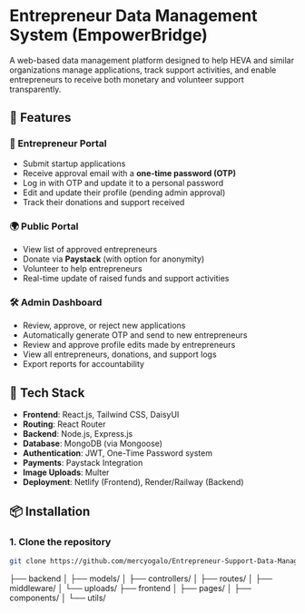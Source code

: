 # Entrepreneur Data Management System (EmpowerBridge)

A web-based data management platform designed to help HEVA and similar organizations manage applications, track support activities, and enable entrepreneurs to receive both monetary and volunteer support transparently.

## 🚀 Features

### 👤 Entrepreneur Portal
- Submit startup applications
- Receive approval email with a **one-time password (OTP)**
- Log in with OTP and update it to a personal password
- Edit and update their profile (pending admin approval)
- Track their donations and support received

### 🌍 Public Portal
- View list of approved entrepreneurs
- Donate via **Paystack** (with option for anonymity)
- Volunteer to help entrepreneurs
- Real-time update of raised funds and support activities

### 🛠️ Admin Dashboard
- Review, approve, or reject new applications
- Automatically generate OTP and send to new entrepreneurs
- Review and approve profile edits made by entrepreneurs
- View all entrepreneurs, donations, and support logs
- Export reports for accountability

## 🧰 Tech Stack

- **Frontend**: React.js, Tailwind CSS, DaisyUI
- **Routing**: React Router
- **Backend**: Node.js, Express.js
- **Database**: MongoDB (via Mongoose)
- **Authentication**: JWT, One-Time Password system
- **Payments**: Paystack Integration
- **Image Uploads**: Multer
- **Deployment**: Netlify (Frontend), Render/Railway (Backend)

## 📦 Installation

### 1. Clone the repository

```bash
git clone https://github.com/mercyogalo/Entrepreneur-Support-Data-Management-.git
```

├── backend
│   ├── models/
│   ├── controllers/
│   ├── routes/
│   ├── middleware/
│   └── uploads/
├── frontend
│   ├── pages/
│   ├── components/
│   └── utils/

